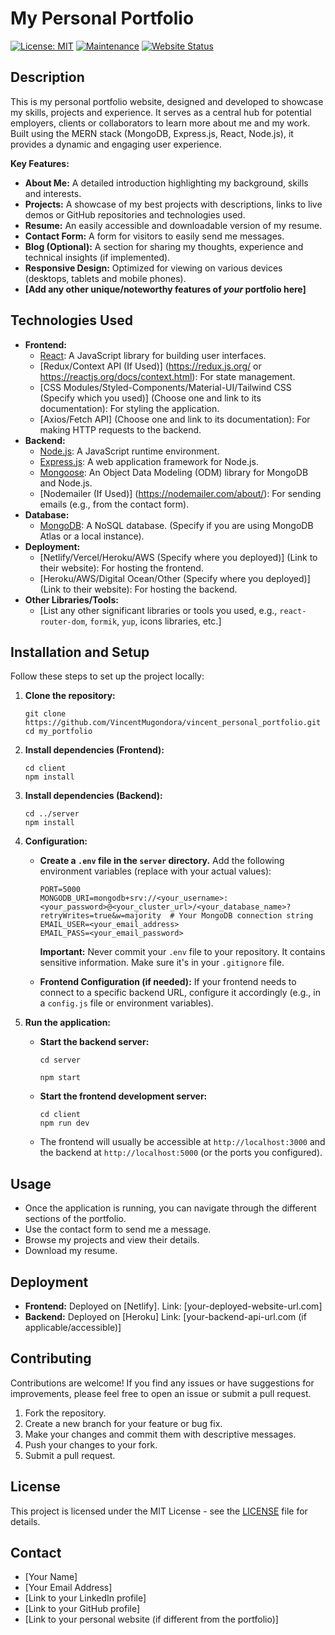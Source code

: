 # My Personal Portfolio
[![License: MIT](https://img.shields.io/badge/License-MIT-yellow.svg)](https://opensource.org/licenses/MIT)
[![Maintenance](https://img.shields.io/badge/Maintained%3F-yes-green.svg)](https://GitHub.com/your-username/your-repo-name/graphs/commit-activity)
[![Website Status](https://img.shields.io/website?url=https%3A%2F%2Fyour-deployed-website-url.com)](https://your-deployed-website-url.com)


## Description

This is my personal portfolio website, designed and developed to showcase my skills, projects and experience.  It serves as a central hub for potential employers, clients or collaborators to learn more about me and my work.  Built using the MERN stack (MongoDB, Express.js, React, Node.js), it provides a dynamic and engaging user experience.

**Key Features:**

*   **About Me:**  A detailed introduction highlighting my background, skills and interests.
*   **Projects:**  A showcase of my best projects with descriptions, links to live demos or GitHub repositories and technologies used.
*   **Resume:**  An easily accessible and downloadable version of my resume.
*   **Contact Form:**  A form for visitors to easily send me messages.
*   **Blog (Optional):**  A section for sharing my thoughts, experience and technical insights (if implemented).
*   **Responsive Design:**  Optimized for viewing on various devices (desktops, tablets and mobile phones).
*   **[Add any other unique/noteworthy features of *your* portfolio here]**

## Technologies Used

*   **Frontend:**
    *   [React](https://reactjs.org/):  A JavaScript library for building user interfaces.
    *   [Redux/Context API (If Used)] (https://redux.js.org/ or https://reactjs.org/docs/context.html): For state management.
    *   [CSS Modules/Styled-Components/Material-UI/Tailwind CSS (Specify which you used)] (Choose one and link to its documentation):  For styling the application.
    *   [Axios/Fetch API] (Choose one and link to its documentation):  For making HTTP requests to the backend.
*   **Backend:**
    *   [Node.js](https://nodejs.org/en/):  A JavaScript runtime environment.
    *   [Express.js](https://expressjs.com/):  A web application framework for Node.js.
    *   [Mongoose](https://mongoosejs.com/):  An Object Data Modeling (ODM) library for MongoDB and Node.js.
    *   [Nodemailer (If Used)] (https://nodemailer.com/about/): For sending emails (e.g., from the contact form).
*   **Database:**
    *   [MongoDB](https://www.mongodb.com/):  A NoSQL database.  (Specify if you are using MongoDB Atlas or a local instance).
*   **Deployment:**
    *   [Netlify/Vercel/Heroku/AWS (Specify where you deployed)] (Link to their website):  For hosting the frontend.
    *   [Heroku/AWS/Digital Ocean/Other (Specify where you deployed)] (Link to their website):  For hosting the backend.
*   **Other Libraries/Tools:**
    *   [List any other significant libraries or tools you used, e.g.,  `react-router-dom`, `formik`, `yup`,  icons libraries, etc.]

## Installation and Setup

Follow these steps to set up the project locally:

1.  **Clone the repository:**

    ```
    git clone https://github.com/VincentMugondora/vincent_personal_portfolio.git
    cd my_portfolio
    ```

2.  **Install dependencies (Frontend):**

    ```
    cd client  
    npm install 
    ```

3.  **Install dependencies (Backend):**

    ```
    cd ../server  
    npm install 
    ```

4.  **Configuration:**

    *   **Create a `.env` file in the `server` directory.**  Add the following environment variables (replace with your actual values):

        ```
        PORT=5000  
        MONGODB_URI=mongodb+srv://<your_username>:<your_password>@<your_cluster_url>/<your_database_name>?retryWrites=true&w=majority  # Your MongoDB connection string
        EMAIL_USER=<your_email_address>  
        EMAIL_PASS=<your_email_password>  
        ```

        **Important:**  Never commit your `.env` file to your repository.  It contains sensitive information.  Make sure it's in your `.gitignore` file.

    *   **Frontend Configuration (if needed):**  If your frontend needs to connect to a specific backend URL, configure it accordingly (e.g., in a `config.js` file or environment variables).

5.  **Run the application:**

    *   **Start the backend server:**

        ```
        cd server

        npm start  
        ```

    *   **Start the frontend development server:**

        ```
        cd client
        npm run dev  
        ```

    *   The frontend will usually be accessible at `http://localhost:3000` and the backend at `http://localhost:5000` (or the ports you configured).

## Usage

*   Once the application is running, you can navigate through the different sections of the portfolio.
*   Use the contact form to send me a message.
*   Browse my projects and view their details.
*   Download my resume.

## Deployment

*   **Frontend:**  Deployed on [Netlify].  Link: [your-deployed-website-url.com]
*   **Backend:** Deployed on [Heroku]  Link: [your-backend-api-url.com (if applicable/accessible)]

## Contributing

Contributions are welcome!  If you find any issues or have suggestions for improvements, please feel free to open an issue or submit a pull request.

1.  Fork the repository.
2.  Create a new branch for your feature or bug fix.
3.  Make your changes and commit them with descriptive messages.
4.  Push your changes to your fork.
5.  Submit a pull request.

## License

This project is licensed under the MIT License - see the [LICENSE](LICENSE) file for details.

## Contact

*   [Your Name]
*   [Your Email Address]
*   [Link to your LinkedIn profile]
*   [Link to your GitHub profile]
*   [Link to your personal website (if different from the portfolio)]
